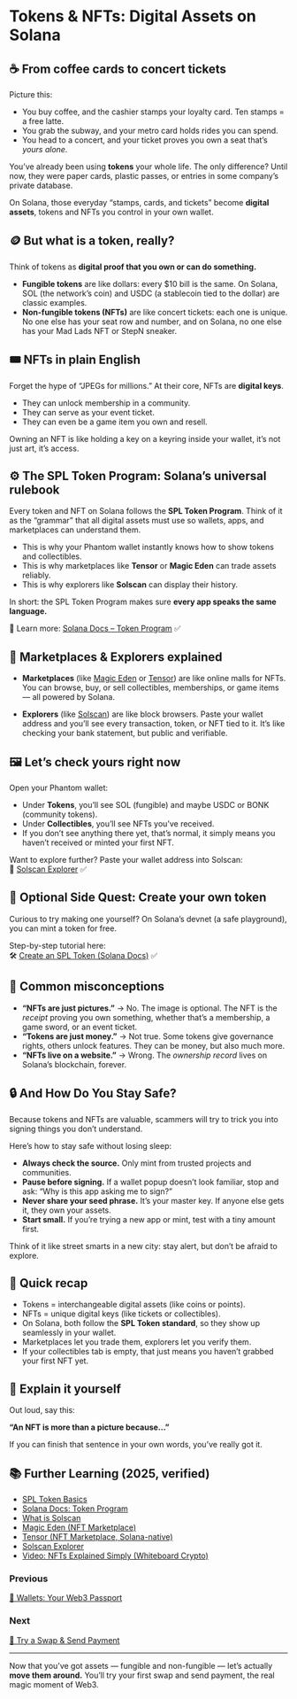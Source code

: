 # Tokens & NFTs: Digital Assets on Solana  

## ☕ From coffee cards to concert tickets

Picture this:  

- You buy coffee, and the cashier stamps your loyalty card. Ten stamps = a free latte.  
- You grab the subway, and your metro card holds rides you can spend.  
- You head to a concert, and your ticket proves you own a seat that’s *yours alone.*  

You’ve already been using **tokens** your whole life. The only difference? Until now, they were paper cards, plastic passes, or entries in some company’s private database.  

On Solana, those everyday “stamps, cards, and tickets” become **digital assets**, tokens and NFTs you control in your own wallet.  

## 🪙 But what is a token, really?  

Think of tokens as **digital proof that you own or can do something.**  

- **Fungible tokens** are like dollars: every $10 bill is the same. On Solana, SOL (the network’s coin) and USDC (a stablecoin tied to the dollar) are classic examples.  
- **Non-fungible tokens (NFTs)** are like concert tickets: each one is unique. No one else has your seat row and number, and on Solana, no one else has your Mad Lads NFT or StepN sneaker.  

## 🎟 NFTs in plain English  

Forget the hype of “JPEGs for millions.” At their core, NFTs are **digital keys**.  

- They can unlock membership in a community.  
- They can serve as your event ticket.  
- They can even be a game item you own and resell.  

Owning an NFT is like holding a key on a keyring inside your wallet, it’s not just art, it’s access.  


## ⚙️ The SPL Token Program: Solana’s universal rulebook  

Every token and NFT on Solana follows the **SPL Token Program**. Think of it as the “grammar” that all digital assets must use so wallets, apps, and marketplaces can understand them.  

- This is why your Phantom wallet instantly knows how to show tokens and collectibles.  
- This is why marketplaces like **Tensor** or **Magic Eden** can trade assets reliably.  
- This is why explorers like **Solscan** can display their history.  

In short: the SPL Token Program makes sure **every app speaks the same language.**  

📖 Learn more: [Solana Docs – Token Program](https://solana.com/docs/core/tokens) ✅  

## 🛒 Marketplaces & Explorers explained  

- **Marketplaces** (like [Magic Eden](https://magiceden.io) or [Tensor](https://www.tensor.trade)) are like online malls for NFTs. You can browse, buy, or sell collectibles, memberships, or game items — all powered by Solana.  

- **Explorers** (like [Solscan](https://solscan.io)) are like block browsers. Paste your wallet address and you’ll see every transaction, token, or NFT tied to it. It’s like checking your bank statement, but public and verifiable.  

## 🖼 Let’s check yours right now  

Open your Phantom wallet:  

- Under **Tokens**, you’ll see SOL (fungible) and maybe USDC or BONK (community tokens).  
- Under **Collectibles**, you’ll see NFTs you’ve received.  
- If you don’t see anything there yet, that’s normal, it simply means you haven’t received or minted your first NFT.  

Want to explore further? Paste your wallet address into Solscan:  
🔎 [Solscan Explorer](https://solscan.io) ✅  

## 🎯 Optional Side Quest: Create your own token  

Curious to try making one yourself? On Solana’s devnet (a safe playground), you can mint a token for free.  

Step-by-step tutorial here:  
🛠 [Create an SPL Token (Solana Docs)](https://solana.com/docs/tokens/basics/create-mint) ✅  

## 🚫 Common misconceptions  

- **“NFTs are just pictures.”** → No. The image is optional. The NFT is the *receipt* proving you own something, whether that’s a membership, a game sword, or an event ticket.  
- **“Tokens are just money.”** → Not true. Some tokens give governance rights, others unlock features. They can be money, but also much more.  
- **“NFTs live on a website.”** → Wrong. The *ownership record* lives on Solana’s blockchain, forever.  

## 🔒 And How Do You Stay Safe?  

Because tokens and NFTs are valuable, scammers will try to trick you into signing things you don’t understand.  

Here’s how to stay safe without losing sleep:  

- **Always check the source.** Only mint from trusted projects and communities.  
- **Pause before signing.** If a wallet popup doesn’t look familiar, stop and ask: “Why is this app asking me to sign?”  
- **Never share your seed phrase.** It’s your master key. If anyone else gets it, they own your assets.  
- **Start small.** If you’re trying a new app or mint, test with a tiny amount first.  

Think of it like street smarts in a new city: stay alert, but don’t be afraid to explore.  

## 📝 Quick recap  

- Tokens = interchangeable digital assets (like coins or points).  
- NFTs = unique digital keys (like tickets or collectibles).  
- On Solana, both follow the **SPL Token standard**, so they show up seamlessly in your wallet.  
- Marketplaces let you trade them, explorers let you verify them.  
- If your collectibles tab is empty, that just means you haven’t grabbed your first NFT yet.  

## 🎤 Explain it yourself  

Out loud, say this:  

**“An NFT is more than a picture because…”**  

If you can finish that sentence in your own words, you’ve really got it.  

## 📚 Further Learning (2025, verified)  


- [SPL Token Basics](https://solana.com/docs/tokens/basics)
- [Solana Docs: Token Program](https://solana.com/docs/core/tokens)
- [What is Solscan](https://tokentax.co/blog/what-is-solscan)
- [Magic Eden (NFT Marketplace)](https://magiceden.io) 
- [Tensor (NFT Marketplace, Solana-native)](https://www.tensor.trade) 
- [Solscan Explorer](https://solscan.io) 
- [Video: NFTs Explained Simply (Whiteboard Crypto)](https://www.youtube.com/watch?v=4dkl5O9LOKg)

### Previous  

[👛 Wallets: Your Web3 Passport](./wallets-your-web3-passport.md)  

### Next  

[🔄 Try a Swap & Send Payment](./swap-and-send-payment.md)

---

Now that you’ve got assets — fungible and non-fungible — let’s actually **move them around.** You’ll try your first swap and send payment, the real magic moment of Web3.  
